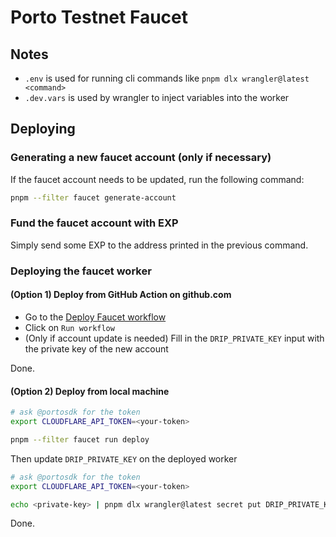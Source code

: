 # Porto Testnet Faucet

## Notes

- `.env` is used for running cli commands like `pnpm dlx wrangler@latest <command>`
- `.dev.vars` is used by wrangler to inject variables into the worker

## Deploying

### Generating a new faucet account (only if necessary)

If the faucet account needs to be updated, run the following command:

```bash
pnpm --filter faucet generate-account
```

### Fund the faucet account with EXP

Simply send some EXP to the address printed in the previous command.

### Deploying the faucet worker

#### (Option 1) Deploy from GitHub Action on github.com

- Go to the [Deploy Faucet workflow](https://github.com/ithacaxyz/porto/actions/workflows/deploy-faucet.yml)
- Click on `Run workflow`
- (Only if account update is needed) Fill in the `DRIP_PRIVATE_KEY` input with the private key of the new account

Done.

#### (Option 2) Deploy from local machine

```bash
# ask @portosdk for the token
export CLOUDFLARE_API_TOKEN=<your-token>

pnpm --filter faucet run deploy
```

Then update `DRIP_PRIVATE_KEY` on the deployed worker

```bash
# ask @portosdk for the token
export CLOUDFLARE_API_TOKEN=<your-token>

echo <private-key> | pnpm dlx wrangler@latest secret put DRIP_PRIVATE_KEY
```

Done.
